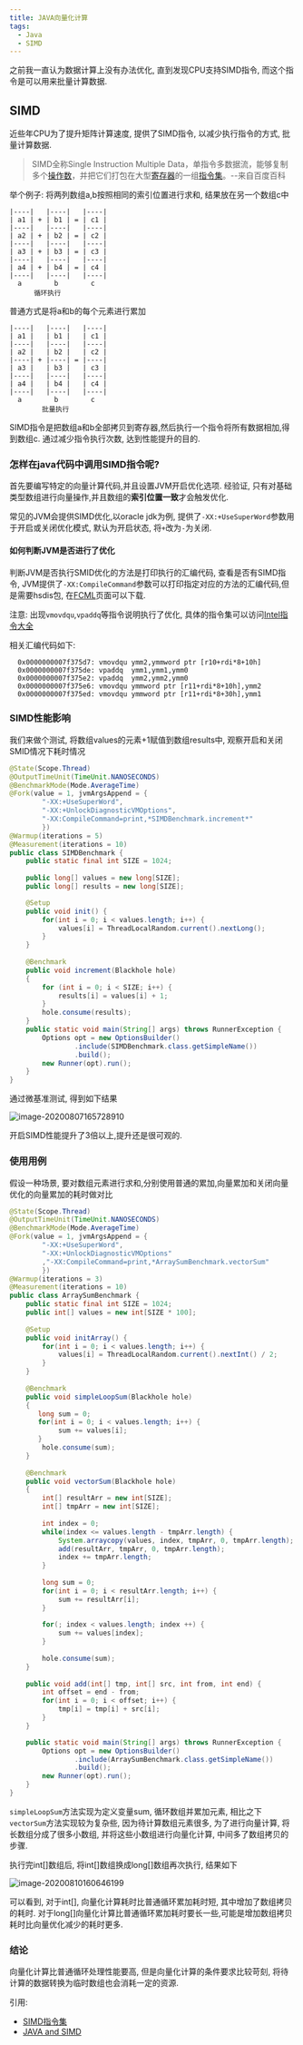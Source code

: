 ```yaml
---
title: JAVA向量化计算
tags:
  - Java
  - SIMD
---
```


之前我一直认为数据计算上没有办法优化, 直到发现CPU支持SIMD指令, 而这个指令是可以用来批量计算数据.

<!--more-->

## SIMD

近些年CPU为了提升矩阵计算速度, 提供了SIMD指令, 以减少执行指令的方式, 批量计算数据.

>  SIMD全称Single Instruction Multiple Data，单指令多数据流，能够复制多个[操作数](https://baike.baidu.com/item/操作数/7658270)，并把它们打包在大型[寄存器](https://baike.baidu.com/item/寄存器/187682)的一组[指令集](https://baike.baidu.com/item/指令集/238130)。--来自百度百科

举个例子: 将两列数组a,b按照相同的索引位置进行求和, 结果放在另一个数组c中

```
|----|   |----|   |----|
| a1 | + | b1 | = | c1 |
|----|   |----|   |----|
| a2 | + | b2 | = | c2 |
|----|   |----|   |----|
| a3 | + | b3 | = | c3 |
|----|   |----|   |----|
| a4 | + | b4 | = | c4 |
|----|   |----|   |----|
  a        b        c
      循环执行
```

普通方式是将a和b的每个元素进行累加

```
|----|   |----|   |----|
| a1 |   | b1 |   | c1 |
|----|   |----|   |----|
| a2 |   | b2 |   | c2 | 
|----| + |----| = |----|
| a3 |   | b3 |   | c3 |
|----|   |----|   |----|
| a4 |   | b4 |   | c4 |
|----|   |----|   |----|
  a        b        c
        批量执行
```

SIMD指令是把数组a和b全部拷贝到寄存器,然后执行一个指令将所有数据相加,得到数组c. 通过减少指令执行次数, 达到性能提升的目的.

### 怎样在java代码中调用SIMD指令呢? 

首先要编写特定的向量计算代码,并且设置JVM开启优化选项. 经验证, 只有对基础类型数组进行向量操作,并且数组的**索引位置一致**才会触发优化.

常见的JVM会提供SIMD优化,以oracle jdk为例, 提供了`-XX:+UseSuperWord`参数用于开启或关闭优化模式, 默认为开启状态, 将`+`改为`-`为关闭.

#### 如何判断JVM是否进行了优化

判断JVM是否执行SMID优化的方法是打印执行的汇编代码, 查看是否有SIMD指令, JVM提供了`-XX:CompileCommand`参数可以打印指定对应的方法的汇编代码,但是需要hsdis包, 在[FCML](https://sourceforge.net/projects/fcml/files)页面可以下载.

注意: 出现`vmovdqu`,`vpaddq`等指令说明执行了优化, 具体的指令集可以访问[Intel指令大全](https://software.intel.com/sites/landingpage/IntrinsicsGuide)

相关汇编代码如下:

```shell
  0x0000000007f375d7: vmovdqu ymm2,ymmword ptr [r10+rdi*8+10h]
  0x0000000007f375de: vpaddq  ymm1,ymm1,ymm0
  0x0000000007f375e2: vpaddq  ymm2,ymm2,ymm0
  0x0000000007f375e6: vmovdqu ymmword ptr [r11+rdi*8+10h],ymm2
  0x0000000007f375ed: vmovdqu ymmword ptr [r11+rdi*8+30h],ymm1
```

### SIMD性能影响

我们来做个测试, 将数组values的元素+1赋值到数组results中, 观察开启和关闭SMID情况下耗时情况

```java
@State(Scope.Thread)
@OutputTimeUnit(TimeUnit.NANOSECONDS)
@BenchmarkMode(Mode.AverageTime)
@Fork(value = 1, jvmArgsAppend = {
        "-XX:+UseSuperWord",
        "-XX:+UnlockDiagnosticVMOptions",
        "-XX:CompileCommand=print,*SIMDBenchmark.increment*"
        })
@Warmup(iterations = 5)
@Measurement(iterations = 10)
public class SIMDBenchmark {
	public static final int SIZE = 1024;
	
	public long[] values = new long[SIZE];
	public long[] results = new long[SIZE];

	@Setup
	public void init() {
		for(int i = 0; i < values.length; i++) {
			values[i] = ThreadLocalRandom.current().nextLong();
		}
	}
	
    @Benchmark
    public void increment(Blackhole hole)
    {
        for (int i = 0; i < SIZE; i++) {
        	results[i] = values[i] + 1;
        }
        hole.consume(results);
    }
    public static void main(String[] args) throws RunnerException {
    	Options opt = new OptionsBuilder()
				.include(SIMDBenchmark.class.getSimpleName())
				.build();
		new Runner(opt).run();
	}
}
```

通过微基准测试, 得到如下结果

![image-20200807165728910](/assets/vector-4.png)

开启SIMD性能提升了3倍以上,提升还是很可观的.

### 使用用例

假设一种场景, 要对数组元素进行求和,分别使用普通的累加,向量累加和关闭向量优化的向量累加的耗时做对比

```java
@State(Scope.Thread)
@OutputTimeUnit(TimeUnit.NANOSECONDS)
@BenchmarkMode(Mode.AverageTime)
@Fork(value = 1, jvmArgsAppend = {
        "-XX:+UseSuperWord",
        "-XX:+UnlockDiagnosticVMOptions"
        ,"-XX:CompileCommand=print,*ArraySumBenchmark.vectorSum"
        })
@Warmup(iterations = 3)
@Measurement(iterations = 10)
public class ArraySumBenchmark {
	public static final int SIZE = 1024;
	public int[] values = new int[SIZE * 100];
	
	@Setup
	public void initArray() {
		for(int i = 0; i < values.length; i++) {
			values[i] = ThreadLocalRandom.current().nextInt() / 2;
		}
	}
	
    @Benchmark
    public void simpleLoopSum(Blackhole hole)
    {
       long sum = 0;
       for(int i = 0; i < values.length; i++) {
    		sum += values[i];
       }
        hole.consume(sum);
    }
    
    @Benchmark
    public void vectorSum(Blackhole hole)
    {
    	int[] resultArr = new int[SIZE];
    	int[] tmpArr = new int[SIZE];
		
		int index = 0;
		while(index <= values.length - tmpArr.length) {
			System.arraycopy(values, index, tmpArr, 0, tmpArr.length);
			add(resultArr, tmpArr, 0, tmpArr.length);
			index += tmpArr.length;
		}
		
		long sum = 0;
		for(int i = 0; i < resultArr.length; i++) {
			sum += resultArr[i];
		}
		
		for(; index < values.length; index ++) {
			sum += values[index];
		}
		
    	hole.consume(sum);
    }
	
	public void add(int[] tmp, int[] src, int from, int end) {
		int offset = end - from;
		for(int i = 0; i < offset; i++) {
			tmp[i] = tmp[i] + src[i];
		}
	}

    public static void main(String[] args) throws RunnerException {
    	Options opt = new OptionsBuilder()
				.include(ArraySumBenchmark.class.getSimpleName())
				.build();
		new Runner(opt).run();
	}
}
```

`simpleLoopSum`方法实现为定义变量sum, 循环数组并累加元素, 相比之下`vectorSum`方法实现较为复杂些, 因为待计算数组元素很多, 为了进行向量计算, 将长数组分成了很多小数组, 并将这些小数组进行向量化计算, 中间多了数组拷贝的步骤.

执行完int[]数组后, 将int[]数组换成long[]数组再次执行, 结果如下

![image-20200810160646199](/assets/vector-5.png)

可以看到, 对于int[], 向量化计算耗时比普通循环累加耗时短, 其中增加了数组拷贝的耗时. 对于long[]向量化计算比普通循环累加耗时要长一些,可能是增加数组拷贝耗时比向量优化减少的耗时更多.

### 结论

向量化计算比普通循环处理性能要高, 但是向量化计算的条件要求比较苛刻, 将待计算的数据转换为临时数组也会消耗一定的资源.

引用:

* [SIMD指令集](https://zhuanlan.zhihu.com/p/31271788)
* [JAVA and SIMD](https://prestodb.rocks/code/simd)